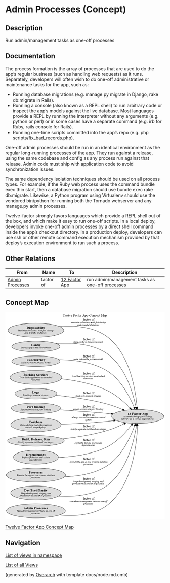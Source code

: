 
# Admin Processes (Concept)
## Description
Run admin/management tasks as one-off processes


## Documentation
The process formation is the array of processes that are used to do the app’s
regular business (such as handling web requests) as it runs. Separately, developers will
often wish to do one-off administrative or maintenance tasks for the app, such as:

* Running database migrations (e.g. manage.py migrate in Django, rake db:migrate in Rails).
* Running a console (also known as a REPL shell) to run arbitrary code or inspect the app’s
  models against the live database. Most languages provide a REPL by running the interpreter
  without any arguments (e.g. python or perl) or in some cases have a separate command
  (e.g. irb for Ruby, rails console for Rails).
* Running one-time scripts committed into the app’s repo (e.g. php scripts/fix_bad_records.php).

One-off admin processes should be run in an identical environment as the regular long-running
processes of the app. They run against a release, using the same codebase and config as any
process run against that release. Admin code must ship with application code to avoid
synchronization issues.

The same dependency isolation techniques should be used on all process types. For example,
if the Ruby web process uses the command bundle exec thin start, then a database migration
should use bundle exec rake db:migrate. Likewise, a Python program using Virtualenv should
use the vendored bin/python for running both the Tornado webserver and any manage.py admin
processes.

Twelve-factor strongly favors languages which provide a REPL shell out of the box, and which
make it easy to run one-off scripts. In a local deploy, developers invoke one-off admin
processes by a direct shell command inside the app’s checkout directory. In a production
deploy, developers can use ssh or other remote command execution mechanism provided by that
deploy’s execution environment to run such a process.
## Other Relations
| From | Name | To | Description |
|---|---|---|---|
| [Admin Processes](../../software-development/twelve-factor-app/admin-processes.md) | factor of | [12 Factor App](../../software-development/twelve-factor-app/twelve-factor-app.md) | run admin/management tasks as one-off processes |

## Concept Map
![Twelve Factor App Concept Map](../../software-development/twelve-factor-app/concept-view.png)

[Twelve Factor App Concept Map](../../software-development/twelve-factor-app/concept-view.md)


## Navigation
[List of views in namespace](./views-in-namespace.md)

[List of all Views](../../views.md)


(generated by [Overarch](https://github.com/soulspace-org/overarch) with template docs/node.md.cmb)
